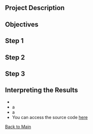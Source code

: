 ## Project Description



## Objectives



## Step 1



## Step 2



## Step 3



## Interpreting the Results

- 
- a
- a
- You can access the source code [here](https://github.com/ewang58/ML-Fibre-Regression/tree/main/Code)



[Back to Main](https://ewang58.github.io/Portfolio/)

